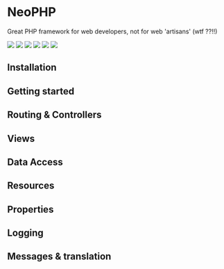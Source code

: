 # NeoPHP
Great PHP framework for web developers, not for web 'artisans' (wtf ??!!)

![](https://img.shields.io/travis/luismanuelamengual/NeoPHP.svg) 
![](https://img.shields.io/github/license/luismanuelamengual/NeoPHP.svg)
![](https://img.shields.io/github/forks/luismanuelamengual/NeoPHP.svg?style=social&label=Fork)
![](https://img.shields.io/github/stars/luismanuelamengual/NeoPHP.svg?style=social&label=Star)
![](https://img.shields.io/github/watchers/luismanuelamengual/NeoPHP.svg?style=social&label=Watch)
![](https://img.shields.io/github/followers/luismanuelamengual.svg?style=social&label=Follow)

Installation
---------------

Getting started
---------------

Routing & Controllers
---------------

Views
---------------

Data Access
---------------

Resources
---------------

Properties
---------------

Logging
---------------

Messages & translation
---------------
